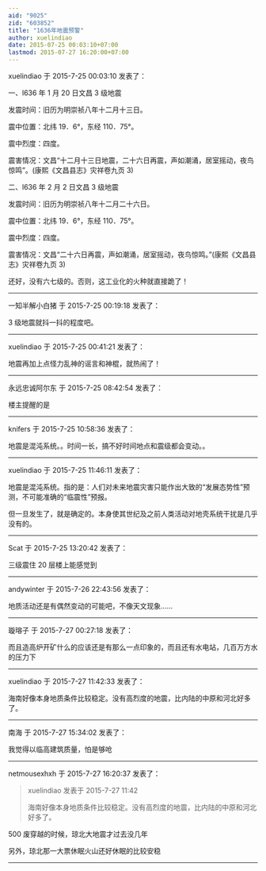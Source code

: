 ```yaml
---
aid: "9025"
zid: "603852"
title: "1636年地震预警"
author: xuelindiao
date: 2015-07-25 00:03:10+07:00
lastmod: 2015-07-27 16:20:00+07:00
---
```


xuelindiao 于 2015-7-25 00:03:10 发表了：

一、l636 年 1 月 20 日文昌 3 级地震

发震时间：旧历为明崇祯八年十二月十三日。

震中位置：北纬 19．6°，东经 110．75°。

震中烈度：四度。

震害情况：文昌“十二月十三日地震，二十六日再震，声如潮涌，居室摇动，夜鸟惊鸣”。(康熙《文昌县志》灾祥卷九页 3)

二、l636 年 2 月 2 日文昌 3 级地震

发震时间：旧历为明崇祯八年十二月二十六日。

震中位置：北纬 19．6°，东经 110．75°。

震中烈度：四度。

震害情况：文昌“二十六日再震，声如潮涌，居室摇动，夜鸟惊鸣。”(康熙《文昌县志》灾祥卷九页 3)

还好，没有六七级的。否则，这工业化的火种就直接跪了！

---

一知半解小白猪 于 2015-7-25 00:19:18 发表了：

3 级地震就抖一抖的程度吧。

---

xuelindiao 于 2015-7-25 00:41:21 发表了：

地震再加上点怪力乱神的谣言和神棍，就热闹了！

---

永远忠诚阿尔东 于 2015-7-25 08:42:54 发表了：

楼主提醒的是

---

knifers 于 2015-7-25 10:58:36 发表了：

地震是混沌系统。。时间一长，搞不好时间地点和震级都会变动。。

---

xuelindiao 于 2015-7-25 11:46:11 发表了：

地震是混沌系统。指的是：人们对未来地震灾害只能作出大致的“发展态势性”预测，不可能准确的“临震性”预报。

但一旦发生了，就是确定的。本身使其世纪及之前人类活动对地壳系统干扰是几乎没有的。

---

Scat 于 2015-7-25 13:20:42 发表了：

三级震住 20 层楼上能感觉到

---

andywinter 于 2015-7-26 22:43:56 发表了：

地质活动还是有偶然变动的可能吧，不像天文现象……

---

璇瑢子 于 2015-7-27 00:27:18 发表了：

而且造高炉开矿什么的应该还是有那么一点印象的，而且还有水电站，几百万方水的压力下

---

xuelindiao 于 2015-7-27 11:42:33 发表了：

海南好像本身地质条件比较稳定。没有高烈度的地震，比内陆的中原和河北好多了。

---

南海 于 2015-7-27 15:34:02 发表了：

我觉得以临高建筑质量，怕是够呛

---

netmousexhxh 于 2015-7-27 16:20:37 发表了：

> xuelindiao 发表于 2015-7-27 11:42
>
> 海南好像本身地质条件比较稳定。没有高烈度的地震，比内陆的中原和河北好多了。

500 废穿越的时候，琼北大地震才过去没几年

另外，琼北那一大票休眠火山还好休眠的比较安稳

---

